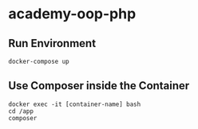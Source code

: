 # academy-oop-php

## Run Environment

```
docker-compose up
```

## Use Composer inside the Container

```
docker exec -it [container-name] bash
cd /app
composer
```
